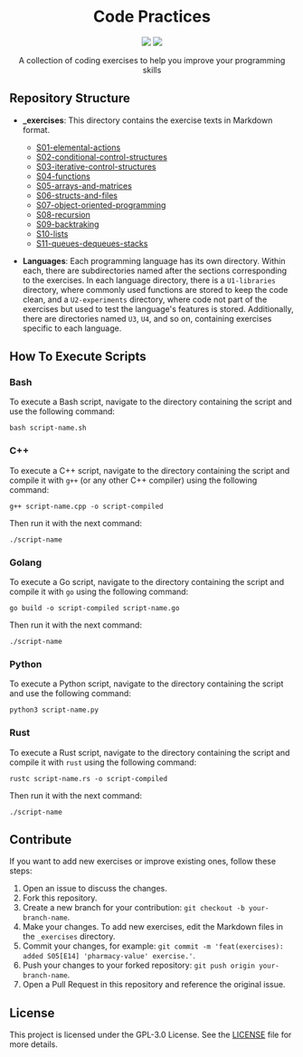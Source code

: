 
<h1 align="center">Code Practices</h1>

<p align="center">
<a href="#repository-structure"><img src="https://img.shields.io/badge/structure-BD93F9?style=for-the-badge"></a>
<a href="#how-to-execute-scripts"><img src="https://img.shields.io/badge/how%20to%20run-BD93F9?style=for-the-badge"></a>
</p>

<p align="center">A collection of coding exercises to help you improve your programming skills</p>

## Repository Structure

- **_exercises**: This directory contains the exercise texts in Markdown format.

	- [S01-elemental-actions](./_exercises/S01-EN-elemental-actions.md)
	- [S02-conditional-control-structures](./_exercises/S02-EN-conditional-control-structures.md)
	- [S03-iterative-control-structures](./_exercises/S03-EN-iterative-control-structures.md)
	- [S04-functions](./_exercises/S04-EN-functions.md)
	- [S05-arrays-and-matrices](./_exercises/S05-EN-arrays-and-matrices.md)
	- [S06-structs-and-files](./_exercises/S06-EN-structs-and-files.md)
	- [S07-object-oriented-programming](./_exercises/S07-EN-object-oriented-programming.md)
	- [S08-recursion](./_exercises/S08-EN-recursion.md)
	- [S09-backtraking](./_exercises/S09-EN-backtraking.md)
	- [S10-lists](./_exercises/S10-EN-lists.md)
	- [S11-queues-dequeues-stacks](./_exercises/S11-EN-queues-dequeues-stacks.md)

- **Languages**: Each programming language has its own directory. Within each, there are subdirectories named after the sections corresponding to the exercises. In each language directory, there is a `U1-libraries` directory, where commonly used functions are stored to keep the code clean, and a `U2-experiments` directory, where code not part of the exercises but used to test the language's features is stored. Additionally, there are directories named `U3`, `U4`, and so on, containing exercises specific to each language.

## How To Execute Scripts

### Bash

To execute a Bash script, navigate to the directory containing the script and use the following command:

    bash script-name.sh

### C++

To execute a C++ script, navigate to the directory containing the script and compile it with `g++` (or any other C++ compiler) using the following command:

    g++ script-name.cpp -o script-compiled

Then run it with the next command:

    ./script-name

### Golang

To execute a Go script, navigate to the directory containing the script and compile it with `go` using the following command:

    go build -o script-compiled script-name.go

Then run it with the next command:

    ./script-name

### Python

To execute a Python script, navigate to the directory containing the script and use the following command:

    python3 script-name.py

### Rust

To execute a Rust script, navigate to the directory containing the script and compile it with `rust` using the following command:

    rustc script-name.rs -o script-compiled

Then run it with the next command:

    ./script-name

## Contribute

If you want to add new exercises or improve existing ones, follow these steps:

1. Open an issue to discuss the changes.
2. Fork this repository.
3. Create a new branch for your contribution: `git checkout -b your-branch-name`.
4. Make your changes. To add new exercises, edit the Markdown files in the `_exercises` directory.
5. Commit your changes, for example: `git commit -m 'feat(exercises): added S05[E14] 'pharmacy-value' exercise.'`.
6. Push your changes to your forked repository: `git push origin your-branch-name`.
7. Open a Pull Request in this repository and reference the original issue.

## License

This project is licensed under the GPL-3.0 License. See the [LICENSE](LICENSE) file for more details.
